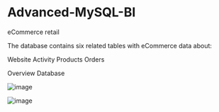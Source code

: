 ﻿# Advanced-MySQL-BI
eCommerce retail 

The database contains six related tables with eCommerce data about:

Website Activity
Products
Orders

Overview Database

![image](https://github.com/Beto-Amaral/MySQL_eCommerce/assets/46849631/7fe66ad2-654b-4f42-a24f-e24462c476bf)

![image](https://github.com/Beto-Amaral/MySQL_eCommerce/assets/46849631/fc54eaed-2863-4748-9d13-9cf4317b393a)



